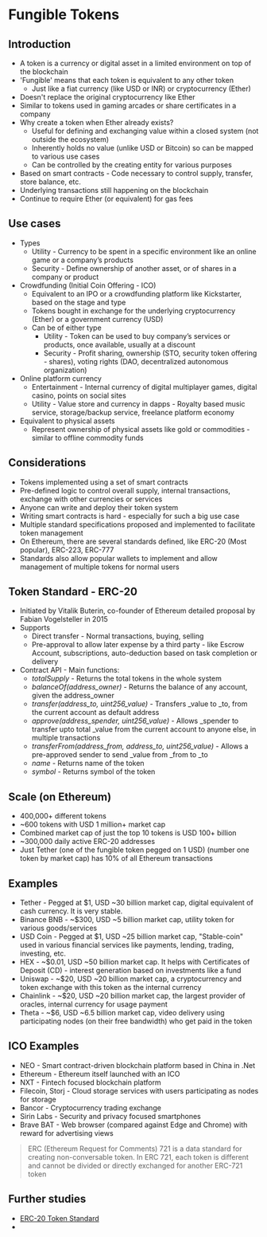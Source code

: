 # Fungible Tokens


## Introduction
* A token is a currency or digital asset in a limited environment on top of the blockchain
* 'Fungible' means that each token is equivalent to any other token
  * Just like a fiat currency (like USD or INR) or cryptocurrency (Ether)
* Doesn't replace the original cryptocurrency like Ether
* Similar to tokens used in gaming arcades or share certificates in a company
* Why create a token when Ether already exists?
  * Useful for defining and exchanging value within a closed system (not outside the ecosystem)
  * Inherently holds no value (unlike USD or Bitcoin) so can be mapped to various use cases
  * Can be controlled by the creating entity for various purposes
* Based on smart contracts - Code necessary to control supply, transfer, store balance, etc.
* Underlying transactions still happening on the blockchain
* Continue to require Ether (or equivalent) for gas fees

## Use cases
* Types
  * Utility - Currency to be spent in a specific environment like an online game or a company’s products 
  * Security - Define ownership of another asset, or of shares in a company or product
* Crowdfunding (Initial Coin Offering - ICO)
  * Equivalent to an IPO or a crowdfunding platform like Kickstarter, based on the stage and type 
  * Tokens bought in exchange for the underlying cryptocurrency (Ether) or a government currency (USD)
  * Can be of either type
    * Utility - Token can be used to buy company’s services or products, once available, usually at a discount 
    * Security - Profit sharing, ownership (STO, security token offering - shares), voting rights (DAO, decentralized autonomous organization)
* Online platform currency 
  * Entertainment - Internal currency of digital multiplayer games, digital casino, points on social sites 
  * Utility - Value store and currency in dapps - Royalty based music service, storage/backup service, freelance platform economy 
* Equivalent to physical assets
  * Represent ownership of physical assets like gold or commodities - similar to offline commodity funds

## Considerations
* Tokens implemented using a set of smart contracts
* Pre-defined logic to control overall supply, internal transactions, exchange with other currencies or services
* Anyone can write and deploy their token system
* Writing smart contracts is hard - especially for such a big use case
* Multiple standard specifications proposed and implemented to facilitate token management
* On Ethereum, there are several standards defined, like ERC-20 (Most popular), ERC-223, ERC-777
* Standards also allow popular wallets to implement and allow management of multiple tokens for normal users

## Token Standard - ERC-20
* Initiated by Vitalik Buterin, co-founder of Ethereum detailed proposal by Fabian Vogelsteller in 2015
* Supports
  * Direct transfer - Normal transactions, buying, selling
  * Pre-approval to allow later expense by a third party - like Escrow Account, subscriptions, auto-deduction based on task completion or delivery
* Contract API - Main functions:
  * _totalSupply_ - Returns the total tokens in the whole system
  * _balanceOf(address_owner)_ - Returns the balance of any account, given the address_owner 
  * _transfer(address_to, uint256_value)_ - Transfers _value to _to, from the current account as default address
  * _approve(address_spender, uint256_value)_ - Allows _spender to transfer upto total _value from the current account to anyone else, in multiple transactions
  * _transferFrom(address_from, address_to, uint256_value)_ - Allows a pre-approved sender to send _value from _from to _to
  * _name_ - Returns name of the token
  * _symbol_ - Returns symbol of the token

## Scale (on Ethereum)
* 400,000+ different tokens
* ~600 tokens with USD 1 million+ market cap
* Combined market cap of just the top 10 tokens is USD 100+ billion
* ~300,000 daily active ERC-20 addresses
* Just Tether (one of the fungible token pegged on 1 USD) (number one token by market cap) has 10% of all Ethereum transactions

## Examples
* Tether - Pegged at $1, USD ~30 billion market cap, digital equivalent of cash currency. It is very stable.
* Binance BNB - ~$300, USD ~5 billion market cap, utility token for various goods/services
* USD Coin - Pegged at $1, USD ~25 billion market cap, "Stable-coin" used in various financial services like payments, lending, trading, investing, etc.
* HEX - ~$0.01, USD ~50 billion market cap. It helps with Certificates of Deposit (CD) - interest generation based on investments like a fund
* Uniswap - ~$20, USD ~20 billion market cap, a cryptocurrency and token exchange with this token as the internal currency
* Chainlink - ~$20, USD ~20 billion market cap, the largest provider of oracles, internal currency for usage payment
* Theta - ~$6, USD ~6.5 billion market cap, video delivery using participating nodes (on their free bandwidth) who get paid in the token

## ICO Examples
* NEO - Smart contract-driven blockchain platform based in China in .Net
* Ethereum - Ethereum itself launched with an ICO
* NXT - Fintech focused blockchain platform
* Filecoin, Storj - Cloud storage services with users participating as nodes for storage
* Bancor - Cryptocurrency trading exchange
* Sirin Labs - Security and privacy focused smartphones
* Brave BAT - Web browser (compared against Edge and Chrome) with reward for advertising views

> ERC (Ethereum Request for Comments) 721 is a data standard for creating non-conversable token. In ERC 721, each token is different and cannot be divided or directly exchanged for another ERC-721 token

## Further studies
* [ERC-20 Token Standard](https://ethereum.org/en/developers/docs/standards/tokens/erc-20/)
* 